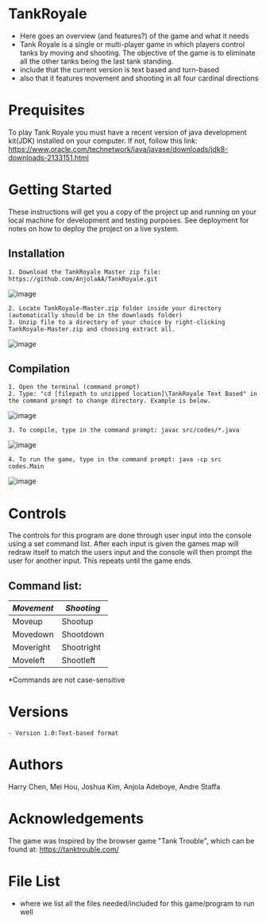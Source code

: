 # TankRoyale
  - Here goes an overview (and features?) of the game and what it needs
  - Tank Royale is a single or multi-player game in which players control tanks by moving and shooting. The objective of the game is to eliminate all the other tanks being the last tank standing. 
  - include that the current version is text based and turn-based
  - also that it features movement and shooting in all four cardinal directions
# Prequisites
To play Tank Royale you must have a recent version of java development kit(JDK) installed on your computer. 
If not, follow this link:
https://www.oracle.com/technetwork/java/javase/downloads/jdk8-downloads-2133151.html

# Getting Started 
  These instructions will get you a copy of the project up and running on your local machine for development and testing purposes. See deployment for notes on how to deploy the project on a live system.
  
  ## Installation 
    1. Download the TankRoyale Master zip file: https://github.com/AnjolaAA/TankRoyale.git
   ![image](https://user-images.githubusercontent.com/45050947/53202462-c0ccb400-35e3-11e9-87d7-69156973d394.png)
    
    2. Locate TankRoyale-Master.zip folder inside your directory (automatically should be in the downloads folder)
    3. Unzip file to a directory of your choice by right-clicking TankRoyale-Master.zip and choosing extract all. 
   ![image](https://user-images.githubusercontent.com/45050947/53202374-83682680-35e3-11e9-9983-e4843f387164.png)
    
  ## Compilation
    1. Open the terminal (command prompt) 
    2. Type: "cd [filepath to unzipped location]\TankRoyale Text Based" in the command prompt to change directory. Example is below.
   ![image](https://user-images.githubusercontent.com/45050947/53205726-62580380-35ec-11e9-9def-bc3ff0791233.png)
   
    3. To compile, type in the command prompt: javac src/codes/*.java
   ![image](https://user-images.githubusercontent.com/45050947/53205759-7f8cd200-35ec-11e9-9373-d5786f76a78b.png)
   
    4. To run the game, type in the command prompt: java -cp src codes.Main
   ![image](https://user-images.githubusercontent.com/45050947/53205831-aea34380-35ec-11e9-8639-fda12dbf2fd5.png)

# Controls
  The controls for this program are done through user input into the console using a set command list. After each input is given the games map will redraw itself to match the users input and the console will then prompt the user for another input. This repeats until the game ends.
  ## Command list:
  _Movement_    | _Shooting_
  ------------- | -------------
  Moveup        | Shootup
  Movedown      | Shootdown
  Moveright     | Shootright
  Moveleft      | Shootleft
  
*Commands are not case-sensitive
 # Versions
    - Version 1.0:Text-based format
    
# Authors
Harry Chen, Mei Hou, Joshua Kim, Anjola Adeboye, Andre Staffa

# Acknowledgements
The game was Inspired by the browser game "Tank Trouble", which can be found at: https://tanktrouble.com/

# File List
  - where we list all the files needed/included for this game/program to run well
